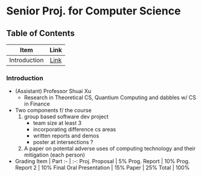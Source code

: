 # Senior Proj. for Computer Science

## Table of Contents

Item | Link
:-: | :-:
Introduction | [Link](#Introduction)

### Introduction
- (Assistant) Professor Shuai Xu
    - Research in Theoretical CS, Quantium Computing and dabbles w/ CS in Finance
- Two components f/ the course
    1) group based software dev project
        - team size at least 3
        - incorporating difference cs areas
        - written reports and demos
        - poster at intersections ?
    2) A paper on potental adverse uses of computing technology and their mitigation (each person)
- Grading
    Item | Part
    :- | :-:
    Proj. Proposal | 5%
    Prog. Report | 10%
    Prog. Report 2 | 10%
    Final Oral Presentation | 15%
    Paper | 25%
    Total | 100%
